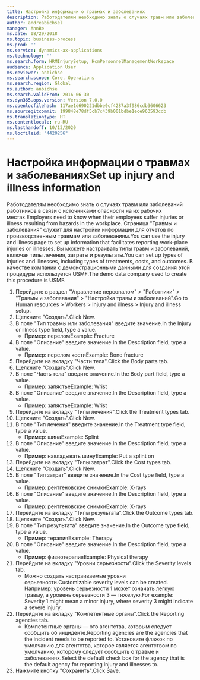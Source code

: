 ```yaml
---
title: Настройка информации о травмах и заболеваниях
description: Работодателям необходимо знать о случаях травм или заболеваний работников в связи с источниками опасности на их рабочих местах.
author: andreabichsel
manager: AnnBe
ms.date: 08/29/2018
ms.topic: business-process
ms.prod: ''
ms.service: dynamics-ax-applications
ms.technology: ''
ms.search.form: HRMInjurySetup, HcmPersonnelManagementWorkspace
audience: Application User
ms.reviewer: anbichse
ms.search.scope: Core, Operations
ms.search.region: Global
ms.author: anbichse
ms.search.validFrom: 2016-06-30
ms.dyn365.ops.version: Version 7.0.0
ms.openlocfilehash: 117ae1d690221dbbe0cf4287a3f986cdb3606623
ms.sourcegitcommit: 199848e78df5cb7c439b001bdbe1ece963593cdb
ms.translationtype: HT
ms.contentlocale: ru-RU
ms.lasthandoff: 10/13/2020
ms.locfileid: "4420256"
---
```

# <a name="set-up-injury-and-illness-information"></a><span data-ttu-id="73e08-103">Настройка информации о травмах и заболеваниях</span><span class="sxs-lookup"><span data-stu-id="73e08-103">Set up injury and illness information</span></span>



<span data-ttu-id="73e08-104">Работодателям необходимо знать о случаях травм или заболеваний работников в связи с источниками опасности на их рабочих местах.</span><span class="sxs-lookup"><span data-stu-id="73e08-104">Employers need to know when their employees suffer injuries or illness resulting from hazards in the workplace.</span></span> <span data-ttu-id="73e08-105">Страница "Травмы и заболевания" служит для настройки информации для отчетов по производственным травмам или заболеваниям.</span><span class="sxs-lookup"><span data-stu-id="73e08-105">You can use the injury and illness page to set up information that facilitates reporting work-place injuries or illnesses.</span></span> <span data-ttu-id="73e08-106">Вы можете настраивать типы травм и заболеваний, включая типы лечения, затраты и результаты.</span><span class="sxs-lookup"><span data-stu-id="73e08-106">You can set up types of injuries and illnesses, including types of treatments, costs, and outcomes.</span></span> <span data-ttu-id="73e08-107">В качестве компании с демонстрационными данными для создания этой процедуры используется USMF.</span><span class="sxs-lookup"><span data-stu-id="73e08-107">The demo data company used to create this procedure is USMF.</span></span>

1. <span data-ttu-id="73e08-108">Перейдите в раздел "Управление персоналом" > "Работники" > "Травмы и заболевания" > "Настройка травм и заболеваний".</span><span class="sxs-lookup"><span data-stu-id="73e08-108">Go to Human resources > Workers > Injury and illness > Injury and illness setup.</span></span>
2. <span data-ttu-id="73e08-109">Щелкните "Создать".</span><span class="sxs-lookup"><span data-stu-id="73e08-109">Click New.</span></span>
3. <span data-ttu-id="73e08-110">В поле "Тип травмы или заболевания" введите значение.</span><span class="sxs-lookup"><span data-stu-id="73e08-110">In the Injury or illness type field, type a value.</span></span>
    * <span data-ttu-id="73e08-111">Пример: перелом</span><span class="sxs-lookup"><span data-stu-id="73e08-111">Example: Fracture</span></span>  
4. <span data-ttu-id="73e08-112">В поле "Описание" введите значение.</span><span class="sxs-lookup"><span data-stu-id="73e08-112">In the Description field, type a value.</span></span>
    * <span data-ttu-id="73e08-113">Пример: перелом кости</span><span class="sxs-lookup"><span data-stu-id="73e08-113">Example: Bone fracture</span></span>  
5. <span data-ttu-id="73e08-114">Перейдите на вкладку "Части тела".</span><span class="sxs-lookup"><span data-stu-id="73e08-114">Click the Body parts tab.</span></span>
6. <span data-ttu-id="73e08-115">Щелкните "Создать".</span><span class="sxs-lookup"><span data-stu-id="73e08-115">Click New.</span></span>
7. <span data-ttu-id="73e08-116">В поле "Часть тела" введите значение.</span><span class="sxs-lookup"><span data-stu-id="73e08-116">In the Body part field, type a value.</span></span>
    * <span data-ttu-id="73e08-117">Пример: запястье</span><span class="sxs-lookup"><span data-stu-id="73e08-117">Example: Wrist</span></span>  
8. <span data-ttu-id="73e08-118">В поле "Описание" введите значение.</span><span class="sxs-lookup"><span data-stu-id="73e08-118">In the Description field, type a value.</span></span>
    * <span data-ttu-id="73e08-119">Пример: запястье</span><span class="sxs-lookup"><span data-stu-id="73e08-119">Example: Wrist</span></span>  
9. <span data-ttu-id="73e08-120">Перейдите на вкладку "Типы лечения".</span><span class="sxs-lookup"><span data-stu-id="73e08-120">Click the Treatment types tab.</span></span>
10. <span data-ttu-id="73e08-121">Щелкните "Создать".</span><span class="sxs-lookup"><span data-stu-id="73e08-121">Click New.</span></span>
11. <span data-ttu-id="73e08-122">В поле "Тип лечения" введите значение.</span><span class="sxs-lookup"><span data-stu-id="73e08-122">In the Treatment type field, type a value.</span></span>
    * <span data-ttu-id="73e08-123">Пример: шина</span><span class="sxs-lookup"><span data-stu-id="73e08-123">Example: Splint</span></span>  
12. <span data-ttu-id="73e08-124">В поле "Описание" введите значение.</span><span class="sxs-lookup"><span data-stu-id="73e08-124">In the Description field, type a value.</span></span>
    * <span data-ttu-id="73e08-125">Пример: накладывать шину</span><span class="sxs-lookup"><span data-stu-id="73e08-125">Example: Put a splint on</span></span>  
13. <span data-ttu-id="73e08-126">Перейдите на вкладку "Типы затрат".</span><span class="sxs-lookup"><span data-stu-id="73e08-126">Click the Cost types tab.</span></span>
14. <span data-ttu-id="73e08-127">Щелкните "Создать".</span><span class="sxs-lookup"><span data-stu-id="73e08-127">Click New.</span></span>
15. <span data-ttu-id="73e08-128">В поле "Тип затрат" введите значение.</span><span class="sxs-lookup"><span data-stu-id="73e08-128">In the Cost type field, type a value.</span></span>
    * <span data-ttu-id="73e08-129">Пример: рентгеновские снимки</span><span class="sxs-lookup"><span data-stu-id="73e08-129">Example: X-rays</span></span>  
16. <span data-ttu-id="73e08-130">В поле "Описание" введите значение.</span><span class="sxs-lookup"><span data-stu-id="73e08-130">In the Description field, type a value.</span></span>
    * <span data-ttu-id="73e08-131">Пример: рентгеновские снимки</span><span class="sxs-lookup"><span data-stu-id="73e08-131">Example: X-rays</span></span>  
17. <span data-ttu-id="73e08-132">Перейдите на вкладку "Типы результата".</span><span class="sxs-lookup"><span data-stu-id="73e08-132">Click the Outcome types tab.</span></span>
18. <span data-ttu-id="73e08-133">Щелкните "Создать".</span><span class="sxs-lookup"><span data-stu-id="73e08-133">Click New.</span></span>
19. <span data-ttu-id="73e08-134">В поле "Тип результата" введите значение.</span><span class="sxs-lookup"><span data-stu-id="73e08-134">In the Outcome type field, type a value.</span></span>
    * <span data-ttu-id="73e08-135">Пример: терапия</span><span class="sxs-lookup"><span data-stu-id="73e08-135">Example: Therapy</span></span>  
20. <span data-ttu-id="73e08-136">В поле "Описание" введите значение.</span><span class="sxs-lookup"><span data-stu-id="73e08-136">In the Description field, type a value.</span></span>
    * <span data-ttu-id="73e08-137">Пример: физиотерапия</span><span class="sxs-lookup"><span data-stu-id="73e08-137">Example: Physical therapy</span></span>  
21. <span data-ttu-id="73e08-138">Перейдите на вкладку "Уровни серьезности".</span><span class="sxs-lookup"><span data-stu-id="73e08-138">Click the Severity levels tab.</span></span>
    * <span data-ttu-id="73e08-139">Можно создать настраиваемые уровни серьезности.</span><span class="sxs-lookup"><span data-stu-id="73e08-139">Customizable severity levels can be created.</span></span> <span data-ttu-id="73e08-140">Например: уровень серьезности 1 может означать легкую травму, а уровень серьезности 3 — тяжелую.</span><span class="sxs-lookup"><span data-stu-id="73e08-140">For example: Severity 1 might mean a minor injury, where severity 3 might indicate a severe injury.</span></span>  
22. <span data-ttu-id="73e08-141">Перейдите на вкладку "Компетентные органы".</span><span class="sxs-lookup"><span data-stu-id="73e08-141">Click the Reporting agencies tab.</span></span>
    * <span data-ttu-id="73e08-142">Компетентные органы — это агентства, которым следует сообщить об инциденте.</span><span class="sxs-lookup"><span data-stu-id="73e08-142">Reporting agencies are the agencies that the incident needs to be reported to.</span></span> <span data-ttu-id="73e08-143">Установите флажок по умолчанию для агентства, которое является агентством по умолчанию, которому следует сообщить о травме и заболеваниях.</span><span class="sxs-lookup"><span data-stu-id="73e08-143">Select the default check box for the agency that is the default agency for reporting injury and illnesses to.</span></span>  
23. <span data-ttu-id="73e08-144">Нажмите кнопку "Сохранить".</span><span class="sxs-lookup"><span data-stu-id="73e08-144">Click Save.</span></span>

